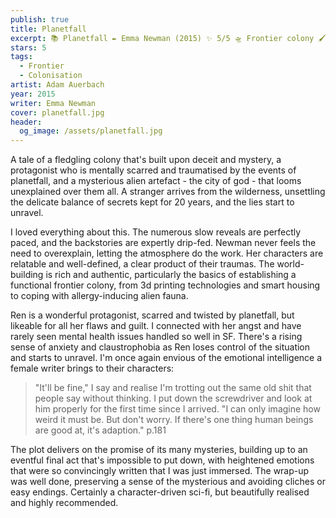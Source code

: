 ```yaml
---
publish: true
title: Planetfall
excerpt: 📚 Planetfall ✒️ Emma Newman (2015) ✨ 5/5 🛸 Frontier colony 🖌️  Adam Auerbach
stars: 5
tags:
  - Frontier
  - Colonisation
artist: Adam Auerbach
year: 2015
writer: Emma Newman
cover: planetfall.jpg
header:
  og_image: /assets/planetfall.jpg
---
```

A tale of a fledgling colony that's built upon deceit and mystery, a protagonist who is mentally scarred and traumatised by the events of planetfall, and a mysterious alien artefact - the city of god - that looms unexplained over them all. A stranger arrives from the wilderness, unsettling the delicate balance of secrets kept for 20 years, and the lies start to unravel.

I loved everything about this. The numerous slow reveals are perfectly paced, and the backstories are expertly drip-fed. Newman never feels the need to overexplain, letting the atmosphere do the work. Her characters are relatable and well-defined, a clear product of their traumas. The world-building is rich and authentic, particularly the basics of establishing a functional frontier colony, from 3d printing technologies and smart housing to coping with allergy-inducing alien fauna.

Ren is a wonderful protagonist, scarred and twisted by planetfall, but likeable for all her flaws and guilt. I connected with her angst and have rarely seen mental health issues handled so well in SF. There's a rising sense of anxiety and claustrophobia as Ren loses control of the situation and starts to unravel. I'm once again envious of the emotional intelligence a female writer brings to their characters:

> "It'll be fine," I say and realise I'm trotting out the same old shit that people say without thinking. I put down the screwdriver and look at him properly for the first time since I arrived. "I can only imagine how weird it must be. But don't worry. If there's one thing human beings are good at, it's adaption." p.181

The plot delivers on the promise of its many mysteries, building up to an eventful final act that's impossible to put down, with heightened emotions that were so convincingly written that I was just immersed. The wrap-up was well done, preserving a sense of the mysterious and avoiding cliches or easy endings. Certainly a character-driven sci-fi, but beautifully realised and highly recommended.